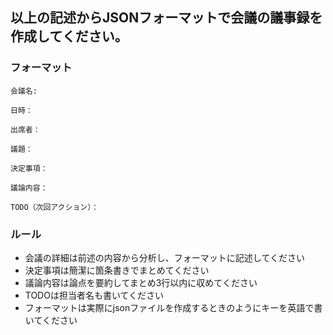 ## 以上の記述からJSONフォーマットで会議の議事録を作成してください。
### フォーマット
    会議名:   

    日時：

    出席者：  

    議題：  

    決定事項：  

    議論内容： 

    TODO（次回アクション）：  

### ルール
- 会議の詳細は前述の内容から分析し、フォーマットに記述してください
- 決定事項は簡潔に箇条書きでまとめてください
- 議論内容は論点を要約してまとめ3行以内に収めてください
- TODOは担当者名も書いてください
- フォーマットは実際にjsonファイルを作成するときのようにキーを英語で書いてください